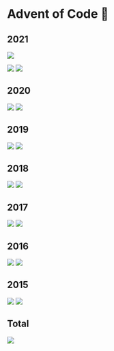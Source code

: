 # Advent of Code :christmas_tree:

## 2021

![](https://img.shields.io/badge/day%20📅-7-blue)

![](https://img.shields.io/badge/days%20completed-7-red)
![](https://img.shields.io/badge/stars%20⭐-12-yellow)

## 2020

![](https://img.shields.io/badge/days%20completed-6-red)
![](https://img.shields.io/badge/stars%20⭐-13-yellow)

## 2019

![](https://img.shields.io/badge/days%20completed-4-red)
![](https://img.shields.io/badge/stars%20⭐-8-yellow)

## 2018

![](https://img.shields.io/badge/days%20completed-3-red)
![](https://img.shields.io/badge/stars%20⭐-6-yellow)

## 2017

![](https://img.shields.io/badge/days%20completed-2-red)
![](https://img.shields.io/badge/stars%20⭐-5-yellow)

## 2016

![](https://img.shields.io/badge/days%20completed-3-red)
![](https://img.shields.io/badge/stars%20⭐-6-yellow)

## 2015

![](https://img.shields.io/badge/days%20completed-6-red)
![](https://img.shields.io/badge/stars%20⭐-12-yellow)


## Total

![](https://img.shields.io/badge/stars%20⭐-62-yellow)